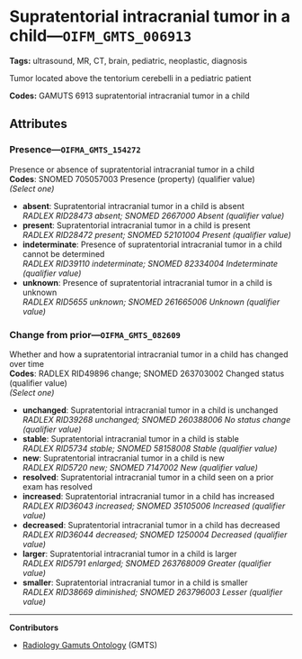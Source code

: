 # Supratentorial intracranial tumor in a child—`OIFM_GMTS_006913`

**Tags:** ultrasound, MR, CT, brain, pediatric, neoplastic, diagnosis

Tumor located above the tentorium cerebelli in a pediatric patient

**Codes:** GAMUTS 6913 supratentorial intracranial tumor in a child

## Attributes

### Presence—`OIFMA_GMTS_154272`

Presence or absence of supratentorial intracranial tumor in a child  
**Codes**: SNOMED 705057003 Presence (property) (qualifier value)  
*(Select one)*

- **absent**: Supratentorial intracranial tumor in a child is absent  
_RADLEX RID28473 absent; SNOMED 2667000 Absent (qualifier value)_
- **present**: Supratentorial intracranial tumor in a child is present  
_RADLEX RID28472 present; SNOMED 52101004 Present (qualifier value)_
- **indeterminate**: Presence of supratentorial intracranial tumor in a child cannot be determined  
_RADLEX RID39110 indeterminate; SNOMED 82334004 Indeterminate (qualifier value)_
- **unknown**: Presence of supratentorial intracranial tumor in a child is unknown  
_RADLEX RID5655 unknown; SNOMED 261665006 Unknown (qualifier value)_

### Change from prior—`OIFMA_GMTS_082609`

Whether and how a supratentorial intracranial tumor in a child has changed over time  
**Codes**: RADLEX RID49896 change; SNOMED 263703002 Changed status (qualifier value)  
*(Select one)*

- **unchanged**: Supratentorial intracranial tumor in a child is unchanged  
_RADLEX RID39268 unchanged; SNOMED 260388006 No status change (qualifier value)_
- **stable**: Supratentorial intracranial tumor in a child is stable  
_RADLEX RID5734 stable; SNOMED 58158008 Stable (qualifier value)_
- **new**: Supratentorial intracranial tumor in a child is new  
_RADLEX RID5720 new; SNOMED 7147002 New (qualifier value)_
- **resolved**: Supratentorial intracranial tumor in a child seen on a prior exam has resolved  
- **increased**: Supratentorial intracranial tumor in a child has increased  
_RADLEX RID36043 increased; SNOMED 35105006 Increased (qualifier value)_
- **decreased**: Supratentorial intracranial tumor in a child has decreased  
_RADLEX RID36044 decreased; SNOMED 1250004 Decreased (qualifier value)_
- **larger**: Supratentorial intracranial tumor in a child is larger  
_RADLEX RID5791 enlarged; SNOMED 263768009 Greater (qualifier value)_
- **smaller**: Supratentorial intracranial tumor in a child is smaller  
_RADLEX RID38669 diminished; SNOMED 263796003 Lesser (qualifier value)_

---

**Contributors**

- [Radiology Gamuts Ontology](https://gamuts.net/) (GMTS)